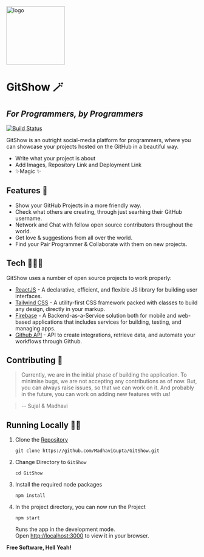 <img width="154" align="center" alt="logo" src="https://user-images.githubusercontent.com/87236576/220377486-66956a42-a714-4ba2-aa28-89ae62def07c.png">


# GitShow 🪄
## _For Programmers, by Programmers_

[![Build Status](https://travis-ci.org/joemccann/dillinger.svg?branch=master)](https://travis-ci.org/joemccann/dillinger)

GitShow is an outright social-media platform for programmers, 
where you can showcase your projects hosted on the GitHub in a beautiful way.

- Write what your project is about
- Add Images, Repository Link and Deployment Link
- ✨Magic ✨

## Features 👀

- Show your GitHub Projects in a more friendly way.
- Check what others are creating, through just searhing their GitHub username.
- Network and Chat with fellow open source contributors throughout the world.
- Get love & suggestions from all over the world.
- Find your Pair Programmer & Collaborate with them on new projects.


## Tech 🧑🏽‍💻

GitShow uses a number of open source projects to work properly:

- [ReactJS] - A declarative, efficient, and flexible JS library for building user interfaces.
- [Tailwind CSS] - A utility-first CSS framework packed with classes to build any design, directly in your markup.
- [Firebase] - A Backend-as-a-Service solution both for mobile and web-based applications that includes services for building, testing, and managing apps.
- [Github API] - API to create integrations, retrieve data, and automate your workflows through Github.

## Contributing 🚀

> Currently, we are in the initial phase of building the application. 
> To minimise bugs, we are not accepting any contributions as of now. 
> But, you can always raise issues, so that we can work on it. 
> And probably in the future, you can work on adding new features with us! 

> -- Sujal & Madhavi

## Running Locally 🏃🏽
1. Clone the [Repository]
    ```
    git clone https://github.com/MadhaviGupta/GitShow.git
    ```
2. Change Directory to ```GitShow```
    ```
    cd GitShow
    ```
3. Install the required node packages
    ```
    npm install
    ```
4. In the project directory, you can now run the Project
    ```
    npm start
    ```
    Runs the app in the development mode.\
Open [http://localhost:3000](http://localhost:3000) to view it in your browser.

**Free Software, Hell Yeah!**

[Repository]: <https://github.com/MadhaviGupta/GitShow/>
[Firebase]: <https://firebase.google.com/>
[Tailwind CSS]: <https://tailwindcss.com/>
[ReactJS]: <https://reactjs.org>
[Github API]: <https://docs.github.com/en/rest?apiVersion=2022-11-28>
